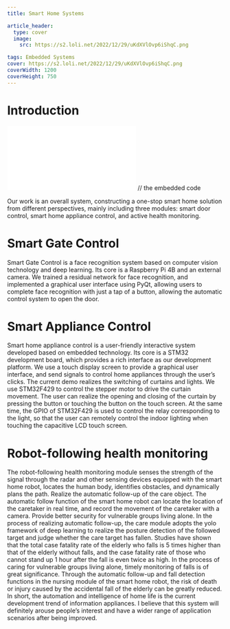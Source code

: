 ```yaml
---
title: Smart Home Systems

article_header:
  type: cover
  image:
    src: https://s2.loli.net/2022/12/29/uKdXVlOvp6iShqC.png

tags: Embedded Systems
cover: https://s2.loli.net/2022/12/29/uKdXVlOvp6iShqC.png
coverWidth: 1200
coverHeight: 750
---
```



# Introduction

<div class="mdui-video-container">
    <iframe src="//player.bilibili.com/player.html?aid=684730157&bvid=BV1BU4y197dp&cid=738874866&page=1" scrolling="no" border="0" frameborder="no" framespacing="0" allowfullscreen="true"> </iframe> // the embedded code
</div>

Our work is an overall system, constructing a one-stop smart home solution from different perspectives, mainly including three modules: smart door control, smart home appliance control, and active health monitoring.

# Smart Gate Control
Smart Gate Control is a face recognition system based on computer vision technology and deep learning. Its core is a Raspberry Pi 4B and an external camera. We trained a residual network for face recognition, and implemented a graphical user interface using PyQt, allowing users to complete face recognition with just a tap of a button, allowing the automatic control system to open the door.

# Smart Appliance Control
Smart home appliance control is a user-friendly interactive system developed based on embedded technology. Its core is a STM32 development board, which provides a rich interface as our development platform. We use a touch display screen to provide a graphical user interface, and send signals to control home appliances through the user’s clicks. The current demo realizes the switching of curtains and lights. We use STM32F429 to control the stepper motor to drive the curtain movement. The user can realize the opening and closing of the curtain by pressing the button or touching the button on the touch screen. At the same time, the GPIO of STM32F429 is used to control the relay corresponding to the light, so that the user can remotely control the indoor lighting when touching the capacitive LCD touch screen.

# Robot-following health monitoring
The robot-following health monitoring module senses the strength of the signal through the radar and other sensing devices equipped with the smart home robot, locates the human body, identifies obstacles, and dynamically plans the path. Realize the automatic follow-up of the care object. The automatic follow function of the smart home robot can locate the location of the caretaker in real time, and record the movement of the caretaker with a camera. Provide better security for vulnerable groups living alone. In the process of realizing automatic follow-up, the care module adopts the yolo framework of deep learning to realize the posture detection of the followed target and judge whether the care target has fallen. Studies have shown that the total case fatality rate of the elderly who falls is 5 times higher than that of the elderly without falls, and the case fatality rate of those who cannot stand up 1 hour after the fall is even twice as high. In the process of caring for vulnerable groups living alone, timely monitoring of falls is of great significance. Through the automatic follow-up and fall detection functions in the nursing module of the smart home robot, the risk of death or injury caused by the accidental fall of the elderly can be greatly reduced. In short, the automation and intelligence of home life is the current development trend of information appliances. I believe that this system will definitely arouse people’s interest and have a wider range of application scenarios after being improved.




